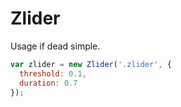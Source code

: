 # Zlider

Usage if dead simple.

```javascript
var zlider = new Zlider('.zlider', {
  threshold: 0.1,
  duration: 0.7
});
```
